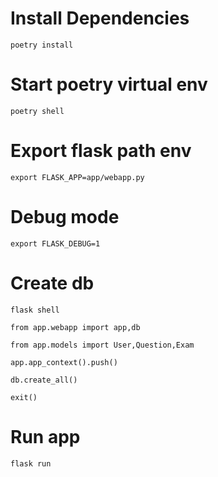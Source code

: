 
# Install Dependencies
`poetry install`
# Start poetry virtual env
`poetry shell`
# Export flask path env
`export FLASK_APP=app/webapp.py`
# Debug mode
`export FLASK_DEBUG=1`
# Create db

`flask shell`

`from app.webapp import app,db`

`from app.models import User,Question,Exam`

`app.app_context().push()`

`db.create_all()`

`exit()`
# Run app
`flask run`
